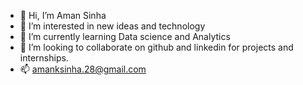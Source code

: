 - 👋 Hi, I’m Aman Sinha
- 👀 I’m interested in new ideas and technology 
- 🌱 I’m currently learning Data science and Analytics 
- 💞️ I’m looking to collaborate on github and linkedin for projects and internships.
- 📫 amanksinha.28@gmail.com

<!---
A-man-sinha/A-man-sinha is a ✨ special ✨ repository because its `README.md` (this file) appears on your GitHub profile.
You can click the Preview link to take a look at your changes.
--->
